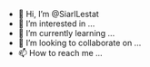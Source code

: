 - 👋 Hi, I’m @SiarlLestat
- 👀 I’m interested in ...
- 🌱 I’m currently learning ...
- 💞️ I’m looking to collaborate on ...
- 📫 How to reach me ...

<!---
SiarlLestat/SiarlLestat is a ✨ special ✨ repository because its `README.md` (this file) appears on your GitHub profile.
You can click the Preview link to take a look at your changes.
--->
